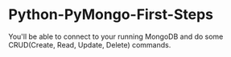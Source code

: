 # Python-PyMongo-First-Steps
You'll be able to connect to your running MongoDB and do some CRUD(Create, Read, Update, Delete) commands.

